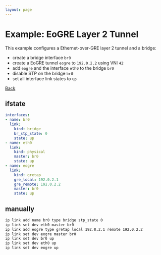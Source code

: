 ```yaml
---
layout: page
---
```


# Example: EoGRE Layer 2 Tunnel

This example configures a Ethernet-over-GRE layer 2 tunnel and a bridge:
- create a bridge interface `br0`
- create a EoGRE tunnel `eogre` to `192.0.2.2` using VNI `42`
- add `eogre` and the interface `eth0` to the bridge `br0`
- disable STP on the bridge `br0`
- set all interface link states to `up`

[Back](.)


## ifstate

```yaml
interfaces:
- name: br0
  link:
    kind: bridge
    br_stp_state: 0
    state: up
- name: eth0
  link:
    kind: physical
    master: br0
    state: up
- name: eogre
  link:
    kind: gretap
    gre_local: 192.0.2.1
    gre_remote: 192.0.2.2
    master: br0
    state: up
```


## manually

```bash
ip link add name br0 type bridge stp_state 0
ip link set dev eth0 master br0
ip link add eogre type gretap local 192.0.2.1 remote 192.0.2.2
ip link set dev eogre master br0
ip link set dev br0 up
ip link set dev eth0 up
ip link set dev eogre up
```
